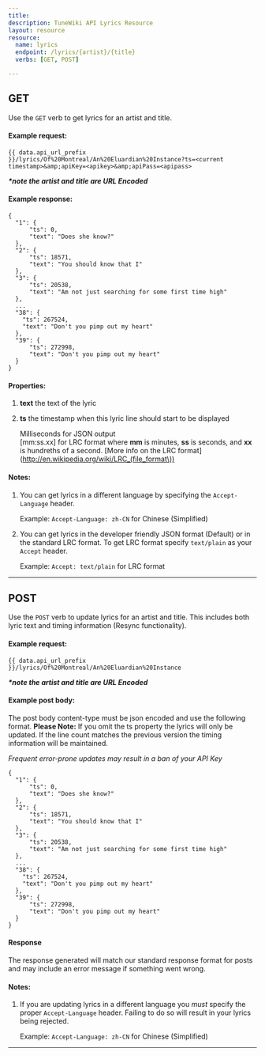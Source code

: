 ```yaml
---
title: 
description: TuneWiki API Lyrics Resource
layout: resource
resource:
  name: lyrics
  endpoint: /lyrics/{artist}/{title}
  verbs: [GET, POST]

---
```


## <a class="anchor" id="GET"></a>GET
Use the `GET` verb to get lyrics for an artist and title.

#### Example request:

    {{ data.api_url_prefix }}/lyrics/Of%20Montreal/An%20Eluardian%20Instance?ts=<current timestamp>&amp;apiKey=<apikey>&amp;apiPass=<apipass>
**_\*note the artist and title are URL Encoded_**


#### Example response:

    {
      "1": {
          "ts": 0,
          "text": "Does she know?"
      },
      "2": {
          "ts": 18571,
          "text": "You should know that I"
      },
      "3": {
          "ts": 20538,
          "text": "Am not just searching for some first time high"
      },
      ...
      "38": {
        "ts": 267524,
        "text": "Don't you pimp out my heart"
      },
      "39": {
          "ts": 272998,
          "text": "Don't you pimp out my heart"
      }
    }


#### Properties:
1. **text** the text of the lyric
1. **ts** the timestamp when this lyric line should start to be displayed

    Milliseconds for JSON output<br/>[mm:ss.xx] for LRC format where **mm** is minutes, **ss** is seconds, and **xx** is hundreths of a second. [More info on the LRC format](http://en.wikipedia.org/wiki/LRC_(file_format\))


#### Notes:
1. You can get lyrics in a different language by specifying the `Accept-Language` header.

    Example: `Accept-Language: zh-CN` for Chinese (Simplified)

2. You can get lyrics in the developer friendly JSON format (Default) or in the standard LRC format.  To get LRC format specify `text/plain` as your `Accept` header.

    Example: `Accept: text/plain` for LRC format

- - -

## <a class="anchor" id="POST"></a>POST
Use the `POST` verb to update lyrics for an artist and title.  This includes both lyric text and timing information (Resync functionality).

#### Example request:

    {{ data.api_url_prefix }}/lyrics/Of%20Montreal/An%20Eluardian%20Instance
**_\*note the artist and title are URL Encoded_**

#### Example post body:
The post body content-type must be json encoded and use the following format. **Please Note:** If you omit the ts property the lyrics will only be updated.  If the line count matches the previous version the timing information will be maintained.

_Frequent error-prone updates may result in a ban of your API Key_

    {
      "1": {
          "ts": 0,
          "text": "Does she know?"
      },
      "2": {
          "ts": 18571,
          "text": "You should know that I"
      },
      "3": {
          "ts": 20538,
          "text": "Am not just searching for some first time high"
      },
      ...
      "38": {
        "ts": 267524,
        "text": "Don't you pimp out my heart"
      },
      "39": {
          "ts": 272998,
          "text": "Don't you pimp out my heart"
      }
    }



#### Response
The response generated will match our standard response format for posts and may include an error message if something went wrong.

#### Notes:
1. If you are updating lyrics in a different language you *must* specify the proper `Accept-Language` header.  Failing to do so will result in your lyrics being rejected.

    Example: `Accept-Language: zh-CN` for Chinese (Simplified)

- - -

